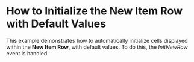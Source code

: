 # How to Initialize the New Item Row with Default Values


<p>This example demonstrates how to automatically initialize cells displayed within the <strong>New Item Row</strong>, with default values. To do this, the <i>InitNewRow</i> event is handled.</p><br />


<br/>


